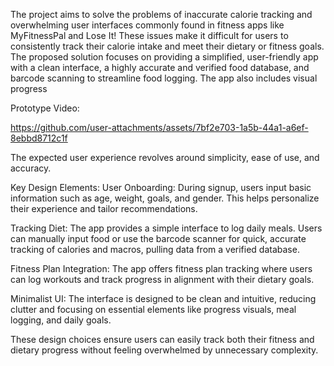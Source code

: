 The project aims to solve the problems of inaccurate calorie tracking and overwhelming user interfaces commonly found in fitness apps like MyFitnessPal and Lose It! These issues make it difficult for users to consistently track their calorie intake and meet their dietary or fitness goals. The proposed solution focuses on providing a simplified, user-friendly app with a clean interface, a highly accurate and verified food database, and barcode scanning to streamline food logging. The app also includes visual progress 

Prototype Video: 

https://github.com/user-attachments/assets/7bf2e703-1a5b-44a1-a6ef-8ebbd8712c1f

The expected user experience revolves around simplicity, ease of use, and accuracy.

Key Design Elements:
User Onboarding: During signup, users input basic information such as age, weight, goals, and gender. This helps personalize their experience and tailor recommendations.

Tracking Diet: The app provides a simple interface to log daily meals. Users can manually input food or use the barcode scanner for quick, accurate tracking of calories and macros, pulling data from a verified database.

Fitness Plan Integration: The app offers fitness plan tracking where users can log workouts and track progress in alignment with their dietary goals.

Minimalist UI: The interface is designed to be clean and intuitive, reducing clutter and focusing on essential elements like progress visuals, meal logging, and daily goals.

These design choices ensure users can easily track both their fitness and dietary progress without feeling overwhelmed by unnecessary complexity.
